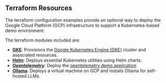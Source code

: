 ## Terraform Resources

The terraform configuration examples provide an optional way to deploy the Google Cloud Platform (GCP) infrastructure to support a Kubernetes-based demo environment.

The terraform modules included are:
- [**GKE**](modules/gke/): Provisions the [Google Kubernetes Engine (GKE)](https://cloud.google.com/kubernetes-engine) cluster and associated resources.
- [**Helm**](modules/helm/): Deploys essential Kubernetes utilities using Helm charts.
- [**Opentelemetry**](modules/opentel/): Deploy the [opentelemetry demo application](https://github.com/open-telemetry/opentelemetry-demo)
- [**Ollama**](modules/ollama/): Deploys a virtual machine on GCP and installs Ollama for self-hosted LLMs.

